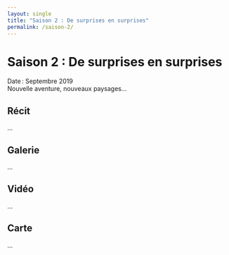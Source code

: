 ```yaml
---
layout: single
title: "Saison 2 : De surprises en surprises"
permalink: /saison-2/
---
```


# Saison 2 : De surprises en surprises

Date : Septembre 2019  
Nouvelle aventure, nouveaux paysages...

## Récit

...

## Galerie

...

## Vidéo

...

## Carte

...